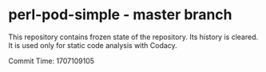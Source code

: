 # perl-pod-simple - master branch

This repository contains frozen state of the repository.
Its history is cleared. It is used only for static code
analysis with Codacy.

Commit Time: 1707109105